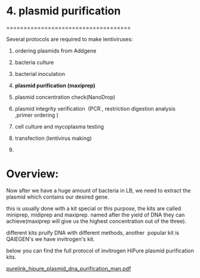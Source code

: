 
# 4. plasmid purification
====================================

Several protocols are required to make lentiviruses:

1.  ordering plasmids from Addgene
    
2.  bacteria culture
    
3.  bacterial inoculation
    
4.  **plasmid purification (maxiprep)**
    
5.  plasmid concentration check(NanoDrop)
    
6.  plasmid integrity verification  (PCR , restriction digestion analysis ,primer ordering )
    
7.  cell culture and mycoplasma testing
    
8.  transfection (lentivirus making)
    
9.    
    

  

Overview:
=========

Now after we have a huge amount of bacteria in LB, we need to extract the plasmid which contains our desired gene.

this is usually done with a kit special or this purpose, the kits are called miniprep, midiprep and maxiprep. named after the yield of DNA they can achieve(maxiprep will give us the highest concentration out of the three).

different kits pruify DNA with different methods, another  popular kit is QAIEGEN's we have invitrogen's kit.

  

below you can find the full protocol of invitrogen HiPure plasmid purification kits.

[purelink_hipure_plasmid_dna_purification_man.pdf](https://github.com/NeuralSyntaxLab/lab-handbook/files/11241688/purelink_hipure_plasmid_dna_purification_man.pdf)
